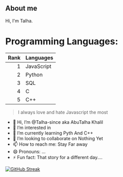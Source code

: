 ## About me

Hi, I'm Talha. 


# Programming Languages:
| Rank | Languages |
|-----:|-----------|
|     1| JavaScript|
|     2| Python    |
|     3| SQL       |
|     4| C         |
|     5| C++       |


> I always love and hate Javascript the most

- 👋 Hi, I’m @Talha-since aka AbuTalha Khalil
- 👀 I’m interested in 
- 🌱 I’m currently learning Pyth And C++
- 💞️ I’m looking to collaborate on Nothing Yet
- 📫 How to reach me: Stay Far away
- 😄 Pronouns: ...
- ⚡ Fun fact: That story for a different day....


[![GitHub Streak](https://streak-stats.demolab.com?user=Talha-since)](https://git.io/streak-stats)

<!---
Talha-since/Talha-since is a ✨ special ✨ repository because its `README.md` (this file) appears on your GitHub profile.
You can click the Preview link to take a look at your changes.
--->

